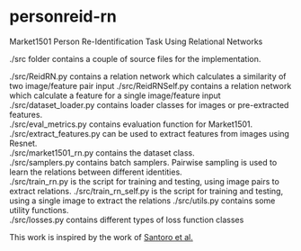 # personreid-rn
Market1501 Person Re-Identification Task Using Relational Networks

./src folder contains a couple of source files for the implementation.

./src/ReidRN.py contains a relation network which calculates a similarity of two image/feature pair input 
./src/ReidRNSelf.py contains a relation network which calculate a feature for a single image/feature input
./src/dataset_loader.py contains loader classes for images or pre-extracted features.  
./src/eval_metrics.py contains evaluation function for Market1501.  
./src/extract_features.py can be used to extract features from images using Resnet.  
./src/market1501_rn.py contains the dataset class.  
./src/samplers.py contains batch samplers. Pairwise sampling is used to learn the relations between different identities.  
./src/train_rn.py is the script for training and testing, using image pairs to extract relations.
./src/train_rn_self.py is the script for training and testing, using a single image to extract the relations
./src/utils.py contains some utility functions.  
./src/losses.py contains different types of loss function classes

This work is inspired by the work of [Santoro et al.](https://arxiv.org/abs/1706.01427)
